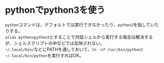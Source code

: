 # pythonでpython3を使う

`python`コマンドは、デフォルトでは実行できなかったり、`python2`を指していたりする。  
`alias python=python3`とすることで対話シェルから実行する場合は解決するが、シェルスクリプトの中などでは反映されない。  
`~/.local/bin/`などにPATHを通しておいて、`ln -sf /usr/bin/python3 ~/.local/bin/python`を実行すればOK。
